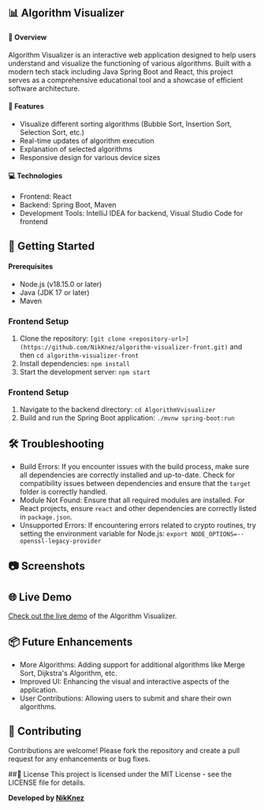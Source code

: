 ## 📊 Algorithm Visualizer 

#### 🌟 Overview
Algorithm Visualizer is an interactive web application designed to help users understand and visualize the functioning of various algorithms. Built with a modern tech stack including Java Spring Boot and React, this project serves as a comprehensive educational tool and a showcase of efficient software architecture.

#### 📄 Features
- Visualize different sorting algorithms (Bubble Sort, Insertion Sort, Selection Sort, etc.)
- Real-time updates of algorithm execution
- Explanation of selected algorithms
- Responsive design for various device sizes

#### 💻 Technologies
- Frontend: React
- Backend: Spring Boot, Maven
- Development Tools: IntelliJ IDEA for backend, Visual Studio Code for frontend

## 🚀 Getting Started
#### Prerequisites
- Node.js (v18.15.0 or later)
- Java (JDK 17 or later)
- Maven

### Frontend Setup
1. Clone the repository: `[git clone <repository-url>](https://github.com/NikKnez/algorithm-visualizer-front.git)` and then
`cd algorithm-visualizer-front`
2. Install dependencies: `npm install`
3. Start the development server: `npm start`

### Frontend Setup
1. Navigate to the backend directory: `cd AlgorithmVvisualizer`
2. Build and run the Spring Boot application: `./mvnw spring-boot:run`

## 🛠️ Troubleshooting
- Build Errors: If you encounter issues with the build process, make sure all dependencies are correctly installed and up-to-date. Check for compatibility issues between dependencies and ensure that the `target` folder is correctly handled.
- Module Not Found: Ensure that all required modules are installed. For React projects, ensure `react` and other dependencies are correctly listed in `package.json`.
- Unsupported Errors: If encountering errors related to crypto routines, try setting the environment variable for Node.js: `export NODE_OPTIONS=--openssl-legacy-provider`

## 📷 Screenshots

## 🌐 Live Demo

[Check out the live demo](https://algvisual.netlify.app) of the Algorithm Visualizer.


## 📦 Future Enhancements
-	More Algorithms: Adding support for additional algorithms like Merge Sort, Dijkstra's Algorithm, etc.
- Improved UI: Enhancing the visual and interactive aspects of the application.
- User Contributions: Allowing users to submit and share their own algorithms.

## 🤝 Contributing

Contributions are welcome! Please fork the repository and create a pull request for any enhancements or bug fixes.

##📝 License
This project is licensed under the MIT License - see the LICENSE file for details.


**Developed by [NikKnez](https://github.com/NikKnez)**







